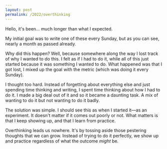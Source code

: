 ```yaml
---
layout: post
permalink: /2022/overthinking
---
```

Hello, it's been... much longer than what I expected.

My initial goal was to write one of these every Sunday, but as you can see, nearly a month as passed already.

Why did this happen?
Well, because somewhere along the way I lost track of why I wanted to do this.
I felt as if I had to do it, while all of this just started because it was something I wanted to do.
What happened was that I got lost, I mixed up the goal with the metric (which was doing it every Sunday).

I thought too hard.
Instead of forgetting about everything else and just spending time thinking and writing, I spent time thinking about how I had to do it.
I made a big deal out of it and so it became a daunting task.
A mix of wanting to do it but not wanting to do it badly.

The solution was simple.
I should see this as when I started it—as an experiment.
It doesn't matter if it comes out poorly or not.
What matters is that I keep showing up, and that I learn from practice.

Overthinking leads us nowhere.
It's by tossing aside those pestering thoughts that we can grow.
Instead of trying to do it perfectly, we show up and practice regardless of what the outcome *might* be.
